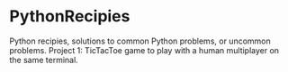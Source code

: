 # PythonRecipies
Python recipies, solutions to common Python problems, or uncommon problems.
Project 1: TicTacToe game to play with a human multiplayer on the same terminal.
